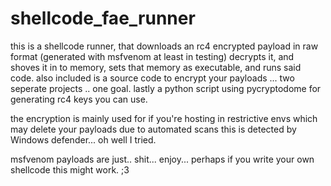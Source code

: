 # shellcode_fae_runner


this is a shellcode runner, that downloads an rc4 encrypted payload in raw format (generated with msfvenom at least in testing) decrypts it, and shoves it in to memory, sets that memory as executable, and runs said code. 
also included is a source code to encrypt your payloads ... two seperate projects .. one goal. lastly a python script using pycryptodome for generating rc4 keys you can use.


the encryption is mainly used for if you're hosting in restrictive envs which may delete your payloads due to automated scans
this is detected by Windows defender... oh well I tried.

msfvenom payloads are just.. shit... enjoy...
perhaps if you write your own shellcode this might work. ;3
